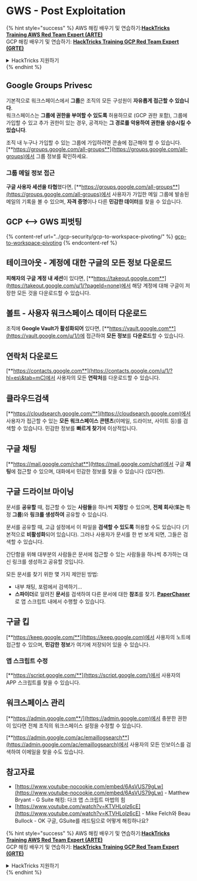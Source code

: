 # GWS - Post Exploitation

{% hint style="success" %}
AWS 해킹 배우기 및 연습하기:<img src="../../.gitbook/assets/image (1) (1) (1) (1).png" alt="" data-size="line">[**HackTricks Training AWS Red Team Expert (ARTE)**](https://training.hacktricks.xyz/courses/arte)<img src="../../.gitbook/assets/image (1) (1) (1) (1).png" alt="" data-size="line">\
GCP 해킹 배우기 및 연습하기: <img src="../../.gitbook/assets/image (2) (1).png" alt="" data-size="line">[**HackTricks Training GCP Red Team Expert (GRTE)**<img src="../../.gitbook/assets/image (2) (1).png" alt="" data-size="line">](https://training.hacktricks.xyz/courses/grte)

<details>

<summary>HackTricks 지원하기</summary>

* [**구독 계획**](https://github.com/sponsors/carlospolop) 확인하기!
* **💬 [**Discord 그룹**](https://discord.gg/hRep4RUj7f) 또는 [**텔레그램 그룹**](https://t.me/peass)에 참여하거나 **Twitter** 🐦 [**@hacktricks\_live**](https://twitter.com/hacktricks_live)**를 팔로우하세요.**
* **[**HackTricks**](https://github.com/carlospolop/hacktricks) 및 [**HackTricks Cloud**](https://github.com/carlospolop/hacktricks-cloud) 깃허브 리포에 PR을 제출하여 해킹 팁을 공유하세요.**

</details>
{% endhint %}

## Google Groups Privesc

기본적으로 워크스페이스에서 **그룹**은 조직의 모든 구성원이 **자유롭게 접근할 수 있습니다**.\
워크스페이스는 **그룹에 권한을 부여할 수 있도록** 허용하므로 (GCP 권한 포함), 그룹에 가입할 수 있고 추가 권한이 있는 경우, 공격자는 **그 경로를 악용하여 권한을 상승시킬 수 있습니다**.

조직 내 누구나 가입할 수 있는 그룹에 가입하려면 콘솔에 접근해야 할 수 있습니다. [**https://groups.google.com/all-groups**](https://groups.google.com/all-groups)에서 그룹 정보를 확인하세요.

### 그룹 메일 정보 접근

**구글 사용자 세션을 타협**했다면, [**https://groups.google.com/all-groups**](https://groups.google.com/all-groups)에서 사용자가 가입한 메일 그룹에 발송된 메일의 기록을 볼 수 있으며, **자격 증명**이나 다른 **민감한 데이터**를 찾을 수 있습니다.

## GCP <--> GWS 피벗팅

{% content-ref url="../gcp-security/gcp-to-workspace-pivoting/" %}
[gcp-to-workspace-pivoting](../gcp-security/gcp-to-workspace-pivoting/)
{% endcontent-ref %}

## 테이크아웃 - 계정에 대한 구글의 모든 정보 다운로드

**피해자의 구글 계정 내 세션**이 있다면, [**https://takeout.google.com**](https://takeout.google.com/u/1/?pageId=none)에서 해당 계정에 대해 구글이 저장한 모든 것을 다운로드할 수 있습니다.

## 볼트 - 사용자 워크스페이스 데이터 다운로드

조직에 **Google Vault가 활성화되어** 있다면, [**https://vault.google.com**](https://vault.google.com/u/1/)에 접근하여 **모든 정보**를 **다운로드**할 수 있습니다.

## 연락처 다운로드

[**https://contacts.google.com**](https://contacts.google.com/u/1/?hl=es\&tab=mC)에서 사용자의 모든 **연락처**를 다운로드할 수 있습니다.

## 클라우드검색

[**https://cloudsearch.google.com/**](https://cloudsearch.google.com)에서 사용자가 접근할 수 있는 **모든 워크스페이스 콘텐츠**(이메일, 드라이브, 사이트 등)를 검색할 수 있습니다. 민감한 정보를 **빠르게 찾기**에 이상적입니다.

## 구글 채팅

[**https://mail.google.com/chat**](https://mail.google.com/chat)에서 구글 **채팅**에 접근할 수 있으며, 대화에서 민감한 정보를 찾을 수 있습니다 (있다면).

## 구글 드라이브 마이닝

문서를 **공유할** 때, 접근할 수 있는 **사람들**을 하나씩 **지정**할 수 있으며, **전체 회사**(**또는** 특정 **그룹**)와 **링크를 생성하여** 공유할 수 있습니다.

문서를 공유할 때, 고급 설정에서 이 파일을 **검색할 수 있도록** 허용할 수도 있습니다 (기본적으로 **비활성화**되어 있습니다). 그러나 사용자가 문서를 한 번 보게 되면, 그들은 검색할 수 있습니다.

간단함을 위해 대부분의 사람들은 문서에 접근할 수 있는 사람들을 하나씩 추가하는 대신 링크를 생성하고 공유할 것입니다.

모든 문서를 찾기 위한 몇 가지 제안된 방법:

* 내부 채팅, 포럼에서 검색하기...
* **스파이더**로 알려진 **문서**를 검색하여 다른 문서에 대한 **참조**를 찾기. [**PaperChaser**](https://github.com/mandatoryprogrammer/PaperChaser)로 앱 스크립트 내에서 수행할 수 있습니다.

## **구글 킵**

[**https://keep.google.com/**](https://keep.google.com)에서 사용자의 노트에 접근할 수 있으며, **민감한** **정보**가 여기에 저장되어 있을 수 있습니다.

### 앱 스크립트 수정

[**https://script.google.com/**](https://script.google.com/)에서 사용자의 APP 스크립트를 찾을 수 있습니다.

## **워크스페이스 관리**

[**https://admin.google.com**/](https://admin.google.com)에서 충분한 권한이 있다면 전체 조직의 워크스페이스 설정을 수정할 수 있습니다.

[**https://admin.google.com/ac/emaillogsearch**](https://admin.google.com/ac/emaillogsearch)에서 사용자의 모든 인보이스를 검색하여 이메일을 찾을 수도 있습니다.

## 참고자료

* [https://www.youtube-nocookie.com/embed/6AsVUS79gLw](https://www.youtube-nocookie.com/embed/6AsVUS79gLw) - Matthew Bryant - G Suite 해킹: 다크 앱 스크립트 마법의 힘
* [https://www.youtube.com/watch?v=KTVHLolz6cE](https://www.youtube.com/watch?v=KTVHLolz6cE) - Mike Felch와 Beau Bullock - OK 구글, GSuite를 레드팀으로 어떻게 해킹하나요?

{% hint style="success" %}
AWS 해킹 배우기 및 연습하기:<img src="../../.gitbook/assets/image (1) (1) (1) (1).png" alt="" data-size="line">[**HackTricks Training AWS Red Team Expert (ARTE)**](https://training.hacktricks.xyz/courses/arte)<img src="../../.gitbook/assets/image (1) (1) (1) (1).png" alt="" data-size="line">\
GCP 해킹 배우기 및 연습하기: <img src="../../.gitbook/assets/image (2) (1).png" alt="" data-size="line">[**HackTricks Training GCP Red Team Expert (GRTE)**<img src="../../.gitbook/assets/image (2) (1).png" alt="" data-size="line">](https://training.hacktricks.xyz/courses/grte)

<details>

<summary>HackTricks 지원하기</summary>

* [**구독 계획**](https://github.com/sponsors/carlospolop) 확인하기!
* **💬 [**Discord 그룹**](https://discord.gg/hRep4RUj7f) 또는 [**텔레그램 그룹**](https://t.me/peass)에 참여하거나 **Twitter** 🐦 [**@hacktricks\_live**](https://twitter.com/hacktricks_live)**를 팔로우하세요.**
* **[**HackTricks**](https://github.com/carlospolop/hacktricks) 및 [**HackTricks Cloud**](https://github.com/carlospolop/hacktricks-cloud) 깃허브 리포에 PR을 제출하여 해킹 팁을 공유하세요.**

</details>
{% endhint %}
